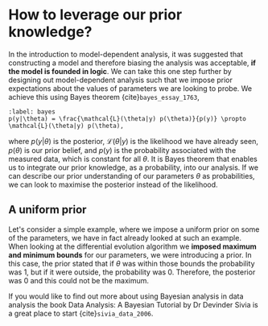 # How to leverage our prior knowledge?

In the introduction to model-dependent analysis, it was suggested that constructing a model and therefore biasing the analysis was acceptable, **if the model is founded in logic**. 
We can take this one step further by designing out model-dependent analysis such that we impose prior expectations about the values of parameters we are looking to probe. 
We achieve this using Bayes theorem {cite}`bayes_essay_1763`, 

```{math}
:label: bayes
p(y|\theta) = \frac{\mathcal{L}(\theta|y) p(\theta)}{p(y)} \propto \mathcal{L}(\theta|y) p(\theta),
```

where $p(y|\theta)$ is the posterior, $\mathcal{L}(\theta|y)$ is the likelihood we have already seen, $p(\theta)$ is our prior belief, and $p(y)$ is the probability associated with the measured data, which is constant for all $\theta$. 
It is Bayes theorem that enables us to integrate our prior knowledge, as a probability, into our analysis. 
If we can describe our prior understanding of our parameters $\theta$ as probabilities, we can look to maximise the posterior instead of the likelihood. 

## A uniform prior

Let's consider a simple example, where we impose a uniform prior on some of the parameters, we have in fact already looked at such an example. 
When looking at the differential evolution algorithm we **imposed maximum and minimum bounds** for our parameters, we were introducing a prior. 
In this case, the prior stated that if $\theta$ was within those bounds the probability was $1$, but if it were outside, the probability was $0$. 
Therefore, the posterior was $0$ and this could not be the maximum. 

If you would like to find out more about using Bayesian analysis in data analysis the book Data Analysis: A Bayesian Tutorial by Dr Devinder Sivia is a great place to start {cite}`sivia_data_2006`. 
